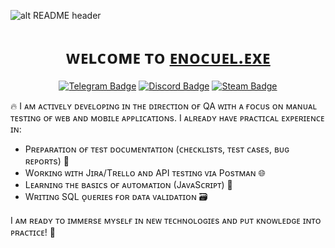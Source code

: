 <a>![alt README header](https://github.com/Enocuel/enocuel/blob/main/Banner.png)</a>
<h1 align="center">ᴡᴇʟᴄᴏᴍᴇ ᴛᴏ <a href="https://github.com/Enocuel/" target="blank">
ᴇɴᴏᴄᴜᴇʟ.ᴇxᴇ</a></h1>

<div align="center">
  
[![Telegram Badge](https://img.shields.io/badge/Telegram-2CA5E0?style=for-the-badge&logo=telegram&logoColor=white)](http://t.me/enocuel)
[![Discord Badge](https://img.shields.io/badge/Discord-7289DA?style=for-the-badge&logo=discord&logoColor=white)](http://discordapp.com/users/267970831240527873)
[![Steam Badge](https://img.shields.io/badge/Steam-000000?style=for-the-badge&logo=steam&logoColor=white)](https://steamcommunity.com/id/enocuel666/)

</div>

🔥 I ᴀᴍ ᴀᴄᴛɪᴠᴇʟʏ ᴅᴇᴠᴇʟᴏᴘɪɴɢ ɪɴ ᴛʜᴇ ᴅɪʀᴇᴄᴛɪᴏɴ ᴏғ QA ᴡɪᴛʜ ᴀ ғᴏᴄᴜs ᴏɴ ᴍᴀɴᴜᴀʟ ᴛᴇsᴛɪɴɢ ᴏғ ᴡᴇʙ ᴀɴᴅ ᴍᴏʙɪʟᴇ ᴀᴘᴘʟɪᴄᴀᴛɪᴏɴs. I ᴀʟʀᴇᴀᴅʏ ʜᴀᴠᴇ ᴘʀᴀᴄᴛɪᴄᴀʟ ᴇxᴘᴇʀɪᴇɴᴄᴇ ɪɴ:

- Pʀᴇᴘᴀʀᴀᴛɪᴏɴ ᴏғ ᴛᴇsᴛ ᴅᴏᴄᴜᴍᴇɴᴛᴀᴛɪᴏɴ (ᴄʜᴇᴄᴋʟɪsᴛs, ᴛᴇsᴛ ᴄᴀsᴇs, ʙᴜɢ ʀᴇᴘᴏʀᴛs) 📝
- Wᴏʀᴋɪɴɢ ᴡɪᴛʜ Jɪʀᴀ/Tʀᴇʟʟᴏ ᴀɴᴅ API ᴛᴇsᴛɪɴɢ ᴠɪᴀ Pᴏsᴛᴍᴀɴ 🌐
- Lᴇᴀʀɴɪɴɢ ᴛʜᴇ ʙᴀsɪᴄs ᴏғ ᴀᴜᴛᴏᴍᴀᴛɪᴏɴ (JᴀᴠᴀSᴄʀɪᴘᴛ) 🤖
- Wʀɪᴛɪɴɢ SQL ᴏ̨ᴜᴇʀɪᴇs ғᴏʀ ᴅᴀᴛᴀ ᴠᴀʟɪᴅᴀᴛɪᴏɴ 🗃️

I ᴀᴍ ʀᴇᴀᴅʏ ᴛᴏ ɪᴍᴍᴇʀsᴇ ᴍʏsᴇʟғ ɪɴ ɴᴇᴡ ᴛᴇᴄʜɴᴏʟᴏɢɪᴇs ᴀɴᴅ ᴘᴜᴛ ᴋɴᴏᴡʟᴇᴅɢᴇ ɪɴᴛᴏ ᴘʀᴀᴄᴛɪᴄᴇ! 🚀
<!--
**Enocuel/enocuel** is a ✨ _special_ ✨ repository because its `README.md` (this file) appears on your GitHub profile.

Here are some ideas to get you started:

- 🔭 I’m currently working on ...
- 🌱 I’m currently learning ...
- 👯 I’m looking to collaborate on ...
- 🤔 I’m looking for help with ...
- 💬 Ask me about ...
- 📫 How to reach me: ...
- 😄 Pronouns: ...
- ⚡ Fun fact: ...
-->
